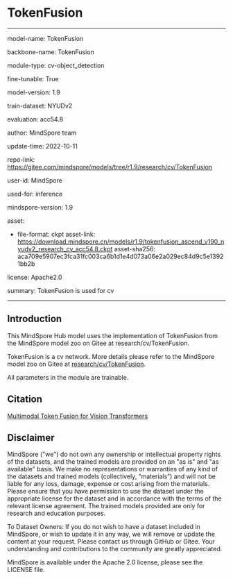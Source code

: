 # TokenFusion

---

model-name: TokenFusion

backbone-name: TokenFusion

module-type: cv-object_detection

fine-tunable: True

model-version: 1.9

train-dataset: NYUDv2

evaluation: acc54.8

author: MindSpore team

update-time: 2022-10-11

repo-link: <https://gitee.com/mindspore/models/tree/r1.9/research/cv/TokenFusion>

user-id: MindSpore

used-for: inference

mindspore-version: 1.9

asset:

-
    file-format: ckpt
    asset-link: <https://download.mindspore.cn/models/r1.9/tokenfusion_ascend_v190_nyudv2_research_cv_acc54.8.ckpt>
    asset-sha256: aca709e5907ec3fca31fc003ca6b1d1e4d073a06e2a029ec84d9c5e13921bb2b

license: Apache2.0

summary: TokenFusion is used for cv

---

## Introduction

This MindSpore Hub model uses the implementation of TokenFusion from the MindSpore model zoo on Gitee at research/cv/TokenFusion.

TokenFusion is a cv network. More details please refer to the MindSpore model zoo on Gitee at [research/cv/TokenFusion](https://gitee.com/mindspore/models/blob/r1.9/research/cv/TokenFusion/README.md).

All parameters in the module are trainable.

## Citation

[Multimodal Token Fusion for Vision Transformers](https://openaccess.thecvf.com/content/CVPR2022/papers/Wang_Multimodal_Token_Fusion_for_Vision_Transformers_CVPR_2022_paper.pdf)
## Disclaimer

MindSpore ("we") do not own any ownership or intellectual property rights of the datasets, and the trained models are provided on an "as is" and "as available" basis. We make no representations or warranties of any kind of the datasets and trained models (collectively, “materials”) and will not be liable for any loss, damage, expense or cost arising from the materials. Please ensure that you have permission to use the dataset under the appropriate license for the dataset and in accordance with the terms of the relevant license agreement. The trained models provided are only for research and education purposes.

To Dataset Owners: If you do not wish to have a dataset included in MindSpore, or wish to update it in any way, we will remove or update the content at your request. Please contact us through GitHub or Gitee. Your understanding and contributions to the community are greatly appreciated.

MindSpore is available under the Apache 2.0 license, please see the LICENSE file.
